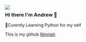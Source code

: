 <img align='left' src="https://github-readme-stats.vercel.app/api?username=Ninnjah&show_icons=true&theme=dark">

### Hi there I'm Andrew :robot:

:seedling:Curently Learning Python for my self

This is my github [Ninnjah](https://github.com/Ninnjah)

